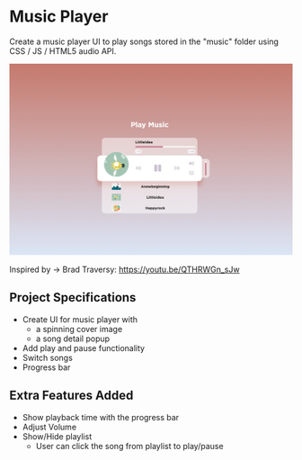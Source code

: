 # Music Player

Create a music player UI to play songs stored in the "music" folder using CSS / JS / HTML5 audio API.

![Music Player](./images/screenshot.png)

Inspired by -> Brad Traversy: <https://youtu.be/QTHRWGn_sJw>

## Project Specifications

- Create UI for music player with
  - a spinning cover image
  - a song detail popup
- Add play and pause functionality
- Switch songs
- Progress bar

## Extra Features Added

- Show playback time with the progress bar
- Adjust Volume
- Show/Hide playlist
  - User can click the song from playlist to play/pause
